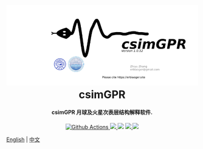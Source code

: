 <h1 align="center">
  <img src="https://raw.githubusercontent.com/erbiaoger/PicGo/main/20230608202306091328187.png" alt="csimGPR" width="600">
      <br>csimGPR<br>
</h1>

<h4 align="center">csimGPR 月球及火星次表层结构解释软件.</h4>

<p align="center">
  <a href="https://github.com/erbiaoger/csimGPR/actions">
    <img src="https://img.shields.io/github/actions/workflow/status/erbiaoger/csimGPR/release.yml?branch=master&style=flat-square" alt="Github Actions">
  </a>
  <a href="https://goreportcard.com/report/github.com/erbiaoger/csimGPR">
    <img src="https://goreportcard.com/badge/github.com/erbiaoger/csimGPR?style=flat-square">
  </a>
  <img src="https://img.shields.io/github/go-mod/go-version/erbiaoger/csimGPR?style=flat-square">
  <a href="https://github.com/erbiaoger/csimGPR/releases">
    <img src="https://img.shields.io/github/release/erbiaoger/csimGPR/all.svg?style=flat-square">
  </a>
  <a href="https://github.com/erbiaoger/csimGPR/releases/tag/premium">
    <img src="https://img.shields.io/badge/release-Premium-00b4f0?style=flat-square">
  </a>
</p>


[English](https://github.com/erbiaoger/csimGPR/blob/main/Readme.md)  |  [中文](https://github.com/erbiaoger/csimGPR/blob/main/Readme_cn.md)

